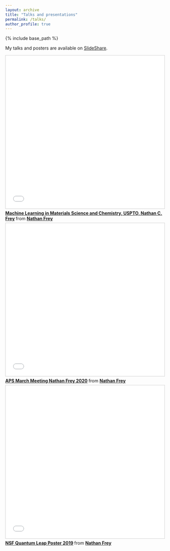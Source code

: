 ```yaml
---
layout: archive
title: "Talks and presentations"
permalink: /talks/
author_profile: true
---
```


{% include base_path %}

My talks and posters are available on [SlideShare](https://www.slideshare.net/ncfrey).

<iframe src="//www.slideshare.net/slideshow/embed_code/key/yhRnJRz3HGZahJ" width="595" height="485" frameborder="0" marginwidth="0" marginheight="0" scrolling="no" style="border:1px solid #CCC; border-width:1px; margin-bottom:5px; max-width: 100%;" allowfullscreen> </iframe> <div style="margin-bottom:5px"> <strong> <a href="//www.slideshare.net/ncfrey/machine-learning-in-materials-science-and-chemistry-uspto-nathan-c-frey" title="Machine Learning in Materials Science and Chemistry, USPTO, Nathan C. Frey" target="_blank">Machine Learning in Materials Science and Chemistry, USPTO, Nathan C. Frey</a> </strong> from <strong><a href="//www.slideshare.net/ncfrey" target="_blank">Nathan Frey</a></strong> </div>



<iframe src="//www.slideshare.net/slideshow/embed_code/key/mhh1OGJdu5cu" width="595" height="485" frameborder="0" marginwidth="0" marginheight="0" scrolling="no" style="border:1px solid #CCC; border-width:1px; margin-bottom:5px; max-width: 100%;" allowfullscreen> </iframe> <div style="margin-bottom:5px"> <strong> <a href="//www.slideshare.net/ncfrey/aps-march-meeting-nathan-frey-2020" title="APS March Meeting Nathan Frey 2020" target="_blank">APS March Meeting Nathan Frey 2020</a> </strong> from <strong><a href="https://www.slideshare.net/ncfrey" target="_blank">Nathan Frey</a></strong> </div>



<iframe src="//www.slideshare.net/slideshow/embed_code/key/yonrZrNbatO9Xs" width="595" height="485" frameborder="0" marginwidth="0" marginheight="0" scrolling="no" style="border:1px solid #CCC; border-width:1px; margin-bottom:5px; max-width: 100%;" allowfullscreen> </iframe> <div style="margin-bottom:5px"> <strong> <a href="//www.slideshare.net/ncfrey/nsf-quantum-leap-poster-2019" title="NSF Quantum Leap Poster 2019" target="_blank">NSF Quantum Leap Poster 2019</a> </strong> from <strong><a href="https://www.slideshare.net/ncfrey" target="_blank">Nathan Frey</a></strong> </div>


